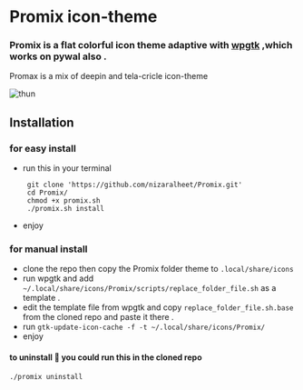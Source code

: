 # Promix icon-theme


### Promix is a flat colorful  icon theme adaptive with [wpgtk](https://github.com/deviantfero/wpgtk/tree/master/wpgtk) ,which works on pywal also .
Promax is a mix of deepin and tela-cricle icon-theme 

![thun](https://github.com/user-attachments/assets/67270c31-7125-485d-816e-0425106094d1)

## Installation 
### for easy install 
- run this in your terminal
  
  ```
   git clone 'https://github.com/nizaralheet/Promix.git'
   cd Promix/
   chmod +x promix.sh
   ./promix.sh install
  ```
- enjoy
  
 ### for manual install 
- clone the repo then copy the Promix folder theme to `.local/share/icons`
- run wpgtk and add `~/.local/share/icons/Promix/scripts/replace_folder_file.sh`  as a template .
- edit the template file from wpgtk and copy `replace_folder_file.sh.base` from the cloned repo and paste it  there .
-  run `gtk-update-icon-cache -f -t ~/.local/share/icons/Promix/`
- enjoy
  
#### to uninstall 🫥  you could run this in the cloned repo 
```
./promix uninstall
```
